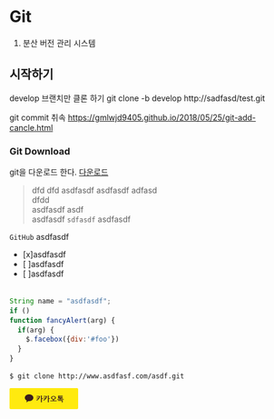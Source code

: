 # Git

1. 분산 버전 관리 시스템 

## 시작하기

develop 브랜치만 클론 하기
  git clone -b develop http://sadfasd/test.git


git commit 취속 
 https://gmlwjd9405.github.io/2018/05/25/git-add-cancle.html



### Git Download
git을 다운로드 한다. [다운로드](http://www.naver.com)

> dfd 
> dfd asdfasdf
> asdfasdf
> adfasd   
> dfdd  
> asdfasdf 
> asdf  
>asdfasdf `sdfasdf` asdfasdf


 

`GitHub` asdfasdf

- [x]asdfasdf 
- [ ]asdfasdf 
- [ ]asdfasdf

```javascript

String name = "asdfasdf";
if ()
function fancyAlert(arg) {
  if(arg) {
    $.facebox({div:'#foo'})
  }
}
```


```linux
$ git clone http://www.asdfasf.com/asdf.git
```


[![](btn_login_kakao.png)](http://naver.com)